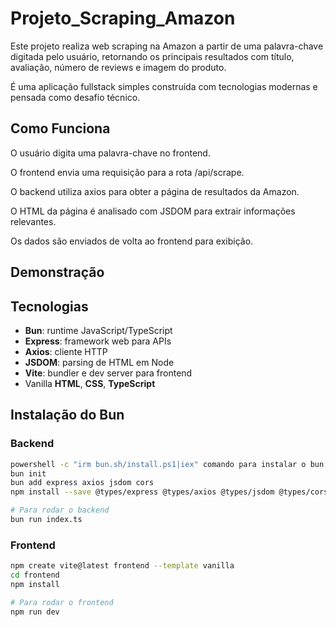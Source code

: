 # Projeto_Scraping_Amazon
Este projeto realiza web scraping na Amazon a partir de uma palavra-chave digitada pelo usuário, retornando os principais resultados com título, avaliação, número de reviews e imagem do produto.

É uma aplicação fullstack simples construída com tecnologias modernas e pensada como desafio técnico.

## Como Funciona
O usuário digita uma palavra-chave no frontend.

O frontend envia uma requisição para a rota /api/scrape.

O backend utiliza axios para obter a página de resultados da Amazon.

O HTML da página é analisado com JSDOM para extrair informações relevantes.

Os dados são enviados de volta ao frontend para exibição.

## Demonstração

## Tecnologias
- **Bun**: runtime JavaScript/TypeScript 
- **Express**: framework web para APIs  
- **Axios**: cliente HTTP  
- **JSDOM**: parsing de HTML em Node  
- **Vite**: bundler e dev server para frontend  
- Vanilla **HTML**, **CSS**, **TypeScript**

## Instalação do Bun

### Backend
```bash
powershell -c "irm bun.sh/install.ps1|iex" comando para instalar o bun no Windows
bun init
bun add express axios jsdom cors
npm install --save @types/express @types/axios @types/jsdom @types/cors

# Para rodar o backend
bun run index.ts
```
### Frontend
```bash
npm create vite@latest frontend --template vanilla
cd frontend
npm install

# Para rodar o frontend
npm run dev
```
